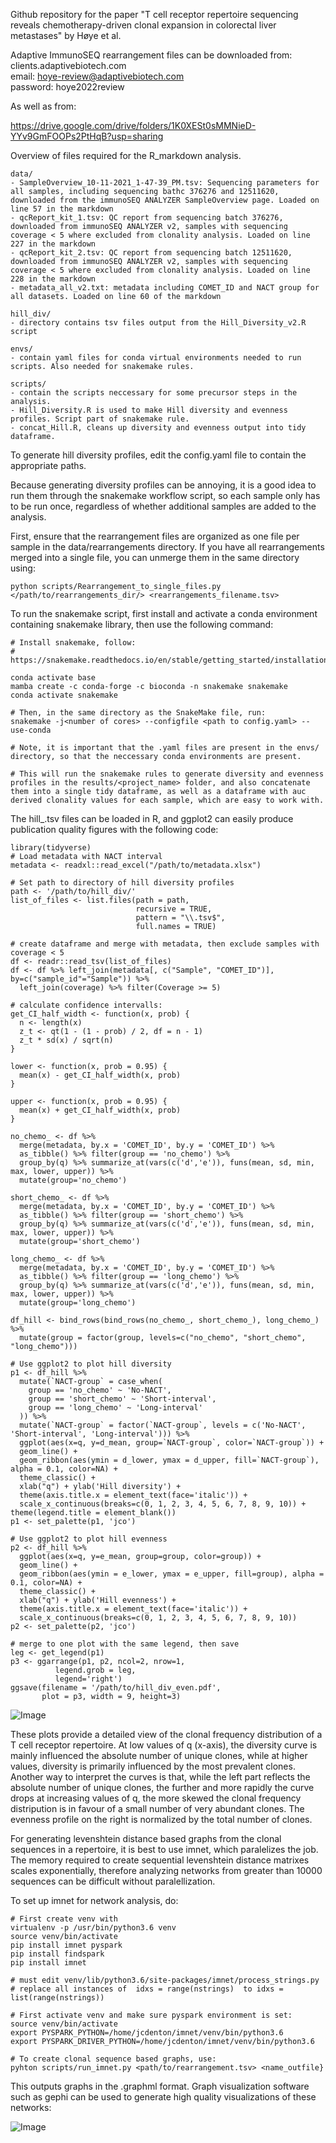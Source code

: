 Github repository for the paper "T cell receptor repertoire sequencing reveals chemotherapy-driven clonal expansion in colorectal liver metastases" by Høye et al.

Adaptive ImmunoSEQ rearrangement files can be downloaded from:  
clients.adaptivebiotech.com  
email: hoye-review@adaptivebiotech.com  
password: hoye2022review

As well as from:

https://drive.google.com/drive/folders/1K0XESt0sMMNieD-YYv9GmFOOPs2PtHqB?usp=sharing


Overview of files required for the R_markdown analysis.
```
data/
- SampleOverview_10-11-2021_1-47-39_PM.tsv: Sequencing parameters for all samples, including sequencing bathc 376276 and 12511620, downloaded from the immunoSEQ ANALYZER SampleOverview page. Loaded on line 57 in the markdown
- qcReport_kit_1.tsv: QC report from sequencing batch 376276, downloaded from immunoSEQ ANALYZER v2, samples with sequencing coverage < 5 where excluded from clonality analysis. Loaded on line 227 in the markdown
- qcReport_kit_2.tsv: QC report from sequencing batch 12511620, downloaded from immunoSEQ ANALYZER v2, samples with sequencing coverage < 5 where excluded from clonality analysis. Loaded on line 228 in the markdown
- metadata_all_v2.txt: metadata including COMET_ID and NACT group for all datasets. Loaded on line 60 of the markdown

hill_div/ 
- directory contains tsv files output from the Hill_Diversity_v2.R script

envs/
- contain yaml files for conda virtual environments needed to run scripts. Also needed for snakemake rules.

scripts/
- contain the scripts neccessary for some precursor steps in the analysis. 
- Hill_Diversity.R is used to make Hill diversity and evenness profiles. Script part of snakemake rule.
- concat_Hill.R, cleans up diversity and evenness output into tidy dataframe.

```

To generate hill diversity profiles, edit the config.yaml file to contain the appropriate paths.

Because generating diversity profiles can be annoying, it is a good idea to run them through the snakemake workflow script, so each sample only has to be run once, regardless of whether additional samples are added to the analysis.

First, ensure that the rearrangement files are organized as one file per sample in the data/rearrangements directory. If you have all rearrangements merged into a single file, you can unmerge them in the same directory using: 
```
python scripts/Rearrangement_to_single_files.py </path/to/rearrangements_dir/> <rearrangements_filename.tsv>
```

To run the snakemake script, first install and activate a conda environment containing snakemake library, then use the following command:
```
# Install snakemake, follow:
# https://snakemake.readthedocs.io/en/stable/getting_started/installation.html

conda activate base
mamba create -c conda-forge -c bioconda -n snakemake snakemake
conda activate snakemake

# Then, in the same directory as the SnakeMake file, run:
snakemake -j<number of cores> --configfile <path to config.yaml> --use-conda

# Note, it is important that the .yaml files are present in the envs/ directory, so that the neccessary conda environments are present.

# This will run the snakemake rules to generate diversity and evenness profiles in the results/<project_name> folder, and also concatenate them into a single tidy dataframe, as well as a dataframe with auc derived clonality values for each sample, which are easy to work with.

```

The hill_<sample>.tsv files can be loaded in R, and ggplot2 can easily produce publication quality figures with the following code:

```
library(tidyverse)
# Load metadata with NACT interval
metadata <- readxl::read_excel("/path/to/metadata.xlsx")

# Set path to directory of hill diversity profiles
path <- '/path/to/hill_div/'
list_of_files <- list.files(path = path,
                            recursive = TRUE,
                            pattern = "\\.tsv$",
                            full.names = TRUE)

# create dataframe and merge with metadata, then exclude samples with coverage < 5
df <- readr::read_tsv(list_of_files)
df <- df %>% left_join(metadata[, c("Sample", "COMET_ID")], by=c("sample_id"="Sample")) %>%
  left_join(coverage) %>% filter(Coverage >= 5)

# calculate confidence intervalls:
get_CI_half_width <- function(x, prob) {
  n <- length(x)
  z_t <- qt(1 - (1 - prob) / 2, df = n - 1)
  z_t * sd(x) / sqrt(n)
}

lower <- function(x, prob = 0.95) {
  mean(x) - get_CI_half_width(x, prob)
}

upper <- function(x, prob = 0.95) {
  mean(x) + get_CI_half_width(x, prob)
}

no_chemo_ <- df %>% 
  merge(metadata, by.x = 'COMET_ID', by.y = 'COMET_ID') %>% 
  as_tibble() %>% filter(group == 'no_chemo') %>%
  group_by(q) %>% summarize_at(vars(c('d','e')), funs(mean, sd, min, max, lower, upper)) %>%
  mutate(group='no_chemo')

short_chemo_ <- df %>% 
  merge(metadata, by.x = 'COMET_ID', by.y = 'COMET_ID') %>% 
  as_tibble() %>% filter(group == 'short_chemo') %>%
  group_by(q) %>% summarize_at(vars(c('d','e')), funs(mean, sd, min, max, lower, upper)) %>%
  mutate(group='short_chemo')

long_chemo_ <- df %>% 
  merge(metadata, by.x = 'COMET_ID', by.y = 'COMET_ID') %>% 
  as_tibble() %>% filter(group == 'long_chemo') %>%
  group_by(q) %>% summarize_at(vars(c('d','e')), funs(mean, sd, min, max, lower, upper)) %>%
  mutate(group='long_chemo')

df_hill <- bind_rows(bind_rows(no_chemo_, short_chemo_), long_chemo_) %>%
  mutate(group = factor(group, levels=c("no_chemo", "short_chemo", "long_chemo")))
  
# Use ggplot2 to plot hill diversity
p1 <- df_hill %>%
  mutate(`NACT-group` = case_when(
    group == 'no_chemo' ~ 'No-NACT',
    group == 'short_chemo' ~ 'Short-interval',
    group == 'long_chemo' ~ 'Long-interval'
  )) %>%
  mutate(`NACT-group` = factor(`NACT-group`, levels = c('No-NACT', 'Short-interval', 'Long-interval'))) %>%
  ggplot(aes(x=q, y=d_mean, group=`NACT-group`, color=`NACT-group`)) +
  geom_line() +
  geom_ribbon(aes(ymin = d_lower, ymax = d_upper, fill=`NACT-group`), alpha = 0.1, color=NA) +
  theme_classic() +
  xlab("q") + ylab('Hill diversity') + 
  theme(axis.title.x = element_text(face='italic')) +
  scale_x_continuous(breaks=c(0, 1, 2, 3, 4, 5, 6, 7, 8, 9, 10)) + theme(legend.title = element_blank())
p1 <- set_palette(p1, 'jco')  

# Use ggplot2 to plot hill evenness
p2 <- df_hill %>%
  ggplot(aes(x=q, y=e_mean, group=group, color=group)) +
  geom_line() +
  geom_ribbon(aes(ymin = e_lower, ymax = e_upper, fill=group), alpha = 0.1, color=NA) +
  theme_classic() +
  xlab("q") + ylab('Hill evenness') + 
  theme(axis.title.x = element_text(face='italic')) +
  scale_x_continuous(breaks=c(0, 1, 2, 3, 4, 5, 6, 7, 8, 9, 10))
p2 <- set_palette(p2, 'jco')  

# merge to one plot with the same legend, then save 
leg <- get_legend(p1)
p3 <- ggarrange(p1, p2, ncol=2, nrow=1,
          legend.grob = leg, 
          legend='right')
ggsave(filename = '/path/to/hill_div_even.pdf',
       plot = p3, width = 9, height=3)
```

![Image](figures/hill_div_even.png) 


These plots provide a detailed view of the clonal frequency distribution of a T cell receptor repertoire. At low values of q (x-axis), the diversity curve is mainly influenced the absolute number of unique clones, while at higher values, diversity is primarily influenced by the most prevalent clones. Another way to interpret the curves is that, while the left part reflects the absolute number of unique clones, the further and more rapidly the curve drops at increasing values of q, the more skewed the clonal frequency distripution is in favour of a small number of very abundant clones. The evenness profile on the right is normalized by the total number of clones.












For generating levenshtein distance based graphs from the clonal sequences in a repertoire, it is best to use imnet, which paralelizes the job. The memory required to create sequential levenshtein distance matrixes scales exponentially, therefore analyzing networks from greater than 10000 sequences can be difficult without paralellization. 

To set up imnet for network analysis, do:
```
# First create venv with 
virtualenv -p /usr/bin/python3.6 venv
source venv/bin/activate
pip install imnet pyspark
pip install findspark
pip install imnet

# must edit venv/lib/python3.6/site-packages/imnet/process_strings.py
# replace all instances of  idxs = range(nstrings)  to idxs = list(range(nstrings))

# First activate venv and make sure pyspark environment is set:
source venv/bin/activate
export PYSPARK_PYTHON=/home/jcdenton/imnet/venv/bin/python3.6
export PYSPARK_DRIVER_PYTHON=/home/jcdenton/imnet/venv/bin/python3.6

# To create clonal sequence based graphs, use:
pyhton scripts/run_imnet.py <path/to/rearrangement.tsv> <name_outfile}
```

This outputs graphs in the .graphml format. Graph visualization software such as gephi can be used to generate high quality visualizations of these networks:

![Image](figures/LD_graph.png) 

